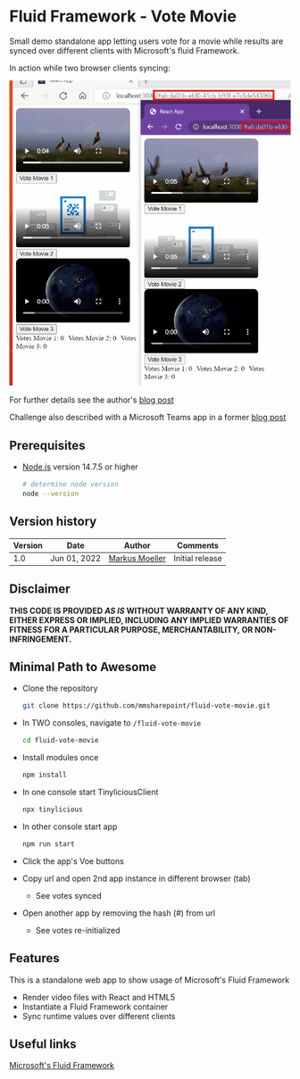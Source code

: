 # Fluid Framework - Vote Movie

Small demo standalone app letting users vote for a movie while results are synced over different clients with Microsoft's fluid Framework.

In action while two browser clients syncing:

![In action](assets/SyncVoting.gif)

For further details see the author's [blog post](https://mmsharepoint.wordpress.com/2022/06/)

Challenge also described with a Microsoft Teams app in a former [blog post](https://mmsharepoint.wordpress.com/2022/05/26/teams-meeting-apps-a-sample-for-in-meeting-experience-and-stageview-vote-movies/)

## Prerequisites

* [Node.js](https://nodejs.org) version 14.7.5 or higher

    ```bash
    # determine node version
    node --version
    ```

## Version history

Version|Date|Author|Comments
-------|----|----|--------
1.0|Jun 01, 2022|[Markus Moeller](https://twitter.com/moeller2_0)|Initial release

## Disclaimer

**THIS CODE IS PROVIDED *AS IS* WITHOUT WARRANTY OF ANY KIND, EITHER EXPRESS OR IMPLIED, INCLUDING ANY IMPLIED WARRANTIES OF FITNESS FOR A PARTICULAR PURPOSE, MERCHANTABILITY, OR NON-INFRINGEMENT.**

## Minimal Path to Awesome
- Clone the repository
    ```bash
    git clone https://github.com/mmsharepoint/fluid-vote-movie.git
    ```

- In TWO consoles, navigate to `/fluid-vote-movie`

    ```bash
    cd fluid-vote-movie
    ```

- Install modules once

    ```bash
    npm install
    ```
- In one console start TinyliciousClient
    ```bash
    npx tinylicious
    ```
- In other console start app
    ```bash
    npm run start
    ```

- Click the app's Voe buttons
- Copy url and open 2nd app instance in different browser (tab)
  - See votes synced
- Open another app by removing the hash (#) from url
  - See votes re-initialized

## Features

This is a standalone web app to show usage of Microsoft's Fluid Framework
* Render video files with React and HTML5
* Instantiate a Fluid Framework container
* Sync runtime values over different clients

## Useful links
[Microsoft's Fluid Framework](https://fluidframework.com/)
